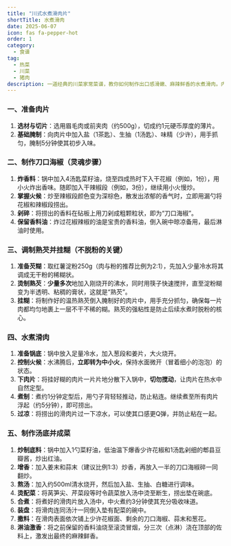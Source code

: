 ```yaml
---
title: "川式水煮滑肉片"
shortTitle: 水煮滑肉
date: 2025-06-07
icon: fas fa-pepper-hot
order: 1
category:
  - 食谱
tag:
  - 热菜
  - 川菜
  - 猪肉
description: 一道经典的川菜家常菜谱，教你如何制作出口感滑嫩、麻辣鲜香的水煮滑肉。内容涵盖关键步骤，如制作刀口海椒、调制熟芡防止脱糊，以及掌握精准的火候，确保肉片滑嫩入味。
---
```


### 一、准备肉片

1.  **选材与切片**：选用眉毛肉或前夹肉（约500g），切成约1元硬币厚度的薄片。
2.  **基础腌制**：向肉片中加入盐（1茶匙）、生抽（1汤匙）、味精（少许），用手抓匀，腌制5分钟使其初步入味。

### 二、制作刀口海椒（灵魂步骤）

1.  **炸香料**：锅中加入4汤匙菜籽油，烧至四成热时下入干花椒（例如，1份），用小火炸出香味。随即加入干辣椒段（例如，3份），继续用小火慢炒。
2.  **掌握火候**：炒至辣椒段颜色变为深棕色，散发出浓郁的香气时，立即用漏勺将花椒和辣椒段捞出。
3.  **剁碎**：将捞出的香料在砧板上用刀剁成粗颗粒状，即为“刀口海椒”。
4.  **保留香料油**：炸过花椒辣椒的油是宝贵的香料油，倒入碗中晾凉备用，最后淋油时使用。

### 三、调制熟芡并挂糊（不脱粉的关键）

1.  **准备芡糊**：取红薯淀粉250g（肉与粉的推荐比例为2:1），先加入少量冷水将其调成无干粉的稀糊状。
2.  **烫制熟芡**：**少量多次**地加入刚烧开的沸水，同时用筷子快速搅拌，直至淀粉糊变为半透明、粘稠的膏状，这就是“熟芡”。
3.  **挂糊**：将制作好的温热熟芡倒入腌制好的肉片中，用手充分抓匀，确保每一片肉都均匀地裹上一层不干不稀的糊。熟芡的强粘性是防止后续水煮时脱粉的核心。

### 四、水煮滑肉

1.  **准备锅底**：锅中放入足量冷水，加入葱段和姜片，大火烧开。
2.  **控制火候**：水沸腾后，**立即转为中小火**，保持水面微开（冒着细小的泡泡）的状态。
3.  **下肉片**：将挂好糊的肉片一片片地分散下入锅中，**切勿搅动**，让肉片在热水中自然定型。
4.  **煮制**：煮约1分钟定型后，用勺子背轻轻推动，防止粘连。继续煮至所有肉片浮起（约5分钟），即可捞出。
5.  **过凉**：将捞出的滑肉片过一下凉水，可以使其口感更Q弹，并防止粘在一起。

### 五、制作汤底并成菜

1.  **炒制底料**：锅中加入1勺菜籽油，低油温下爆香少许花椒和1汤匙剁细的郫县豆瓣酱，炒出红油。
2.  **增香**：加入姜末和蒜末（建议比例1:3）炒香，再放入一半的刀口海椒碎一同翻炒。
3.  **熬汤**：加入约500ml清水烧开，然后加入盐、生抽、白糖进行调味。
4.  **烫配菜**：将莴笋尖、芹菜段等时令蔬菜放入汤中烫至断生，捞出垫在碗底。
5.  **合煮**：将煮好的滑肉片放入汤中，中火煮约3分钟使其充分吸收味道。
6.  **装盘**：将滑肉连同汤汁一同倒入垫有配菜的碗中。
7.  **撒料**：在滑肉表面依次铺上少许花椒面、剩余的刀口海椒、蒜末和葱花。
8.  **淋油激香**：将之前保留的香料油烧至滚烫冒烟，分三次（点淋）浇在顶部的佐料上，激发出最终的麻辣鲜香。